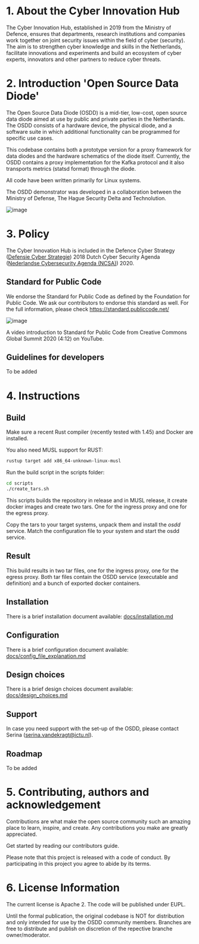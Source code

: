 # 1. About the Cyber Innovation Hub
The Cyber Innovation Hub, established in 2019 from the Ministry of Defence, ensures that departments, research institutions and companies work together on joint security issues within the field of cyber (security). The aim is to strengthen cyber knowledge and skills in the Netherlands, facilitate innovations and experiments and build an ecosystem of cyber experts, innovators and other partners to reduce cyber threats.

# 2. Introduction 'Open Source Data Diode'
The Open Source Data Diode (OSDD) is a mid-tier, low-cost, open source data diode aimed at use by public and private parties in the Netherlands. The OSDD consists of a hardware device, the physical diode, and a software suite in which additional functionality can be programmed for specific use cases.

This codebase contains both a prototype version for a proxy framework for data diodes and the hardware schematics of the diode itself. Currently, the OSDD contains a proxy implementation for the Kafka protocol and it also transports metrics (statsd format) through the diode.

All code have been written primarily for Linux systems. 

The OSDD demonstrator was developed in a collaboration between the Ministry of Defense, The Hague Security Delta and Technolution.

![image](https://user-images.githubusercontent.com/104058636/187169728-0fa5b9c2-c291-43c4-81c8-09dcc3c0a1d8.png)

# 3. Policy
The Cyber Innovation Hub is included in the Defence Cyber Strategy ([Defensie Cyber Strategie](https://www.defensie.nl/binaries/defensie/documenten/publicaties/2018/11/12/defensie-cyber-strategie-2018/web_Brochure+Defensie+Cyber+Strategie.pdf)) 2018 Dutch Cyber Security Agenda ([Nederlandse Cybersecurity Agenda (NCSA)](https://www.ncsc.nl/onderwerpen/nederlandse-cyber-security-agenda)) 2020. 

## Standard for Public Code
We endorse the Standard for Public Code as defined by the Foundation for Public Code. We ask our contributors to endorse this standard as well.
For the full information, please check https://standard.publiccode.net/

![image](https://user-images.githubusercontent.com/104058636/187181926-5433c767-6fa0-4e04-b89f-4fb818e9a4e0.png)

A video introduction to Standard for Public Code from Creative Commons Global Summit 2020 (4:12) on YouTube.


## Guidelines for developers
To be added

# 4. Instructions

## Build
Make sure a recent Rust compiler (recently tested with 1.45) and Docker are installed.

You also need MUSL support for RUST: 
```sh
rustup target add x86_64-unknown-linux-musl
```

Run the build script in the scripts folder:
```sh
cd scripts
./create_tars.sh
```

This scripts builds the repository in release and in MUSL release, it create docker images and create two tars. One for the ingress proxy and one for the egress proxy.

Copy the tars to your target systems, unpack them and install the *osdd* service. Match the configuration file to your system and start the osdd service.

## Result
This build results in two tar files, one for the ingress proxy, one for the egress proxy. Both tar files contain the OSDD service (executable and definition) and a bunch of exported docker containers. 

## Installation
There is a brief installation document available:
[docs/installation.md](docs/installation.md)

## Configuration
There is a brief configuration document available:
[docs/config_file_explanation.md](docs/config_file_explanation.md)

## Design choices
There is a brief design choices document available:
[docs/design_choices.md](docs/design_choices.md)

## Support
In case you need support with the set-up of the OSDD, please contact Serina (serina.vandekragt@ictu.nl).

## Roadmap
To be added

# 5. Contributing, authors and acknowledgement
Contributions are what make the open source community such an amazing place to learn, inspire, and create. Any contributions you make are greatly appreciated. 

Get started by reading our contributors guide.

Please note that this project is released with a code of conduct. By participating in this project you agree to abide by its terms. 

# 6. License Information

The current license is Apache 2. The code will be published under EUPL. 

Until the formal publication, the original codebase is NOT for distribution and only intended for use by the OSDD community members. 
Branches are free to distribute and publish on discretion of the repective branche owner/moderator.
